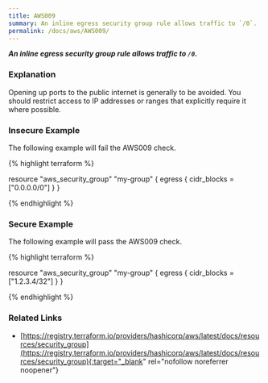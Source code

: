 ```yaml
---
title: AWS009
summary: An inline egress security group rule allows traffic to `/0`.
permalink: /docs/aws/AWS009/
---
```


***An inline egress security group rule allows traffic to `/0`.***

### Explanation


Opening up ports to the public internet is generally to be avoided. You should restrict access to IP addresses or ranges that explicitly require it where possible.



### Insecure Example

The following example will fail the AWS009 check.

{% highlight terraform %}

resource "aws_security_group" "my-group" {
	egress {
		cidr_blocks = ["0.0.0.0/0"]
	}
}

{% endhighlight %}



### Secure Example

The following example will pass the AWS009 check.

{% highlight terraform %}

resource "aws_security_group" "my-group" {
	egress {
		cidr_blocks = ["1.2.3.4/32"]
	}
}

{% endhighlight %}


### Related Links


- [https://registry.terraform.io/providers/hashicorp/aws/latest/docs/resources/security_group](https://registry.terraform.io/providers/hashicorp/aws/latest/docs/resources/security_group){:target="_blank" rel="nofollow noreferrer noopener"}


